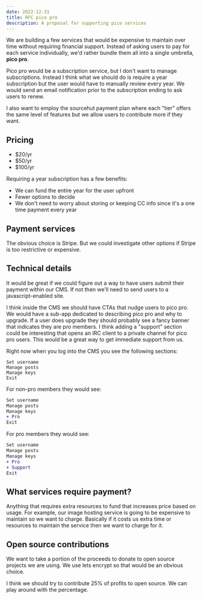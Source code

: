 ```yaml
---
date: 2022-12-31
title: RFC pico pro
description: A proposal for supporting pico services
---
```


We are building a few services that would be expensive to maintain over time
without requiring financial support. Instead of asking users to pay for each
service individually, we'd rather bundle them all into a single umbrella, **pico
pro**.

Pico pro would be a subscription service, but I don't want to manage
subscriptions. Instead I think what we should do is require a year subscription
but the user would have to manually review every year. We would send an email
notification prior to the subscription ending to ask users to renew.

I also want to employ the sourcehut payment plan where each "tier" offers the
same level of features but we allow users to contribute more if they want.

## Pricing

- $20/yr
- $50/yr
- $100/yr

Requiring a year subscription has a few benefits:

- We can fund the entire year for the user upfront
- Fewer options to decide
- We don't need to worry about storing or keeping CC info since it's a one time
  payment every year

## Payment services

The obvious choice is Stripe. But we could investigate other options if Stripe
is too restrictive or expensive.

## Technical details

It would be great if we could figure out a way to have users submit their
payment within our CMS. If not then we'll need to send users to a
javascript-enabled site.

I think inside the CMS we should have CTAs that nudge users to pico pro. We
would have a sub-app dedicated to describing pico pro and why to upgrade. If a
user does upgrade they should probably see a fancy banner that indicates they
are pro members. I think adding a "support" section could be interesting that
opens an IRC client to a private channel for pico pro users. This would be a
great way to get immediate support from us.

Right now when you log into the CMS you see the following sections:

```
Set username
Manage posts
Manage keys
Exit
```

For non-pro members they would see:

```diff
Set username
Manage posts
Manage keys
+ Pro
Exit
```

For pro members they would see:

```diff
Set username
Manage posts
Manage keys
+ Pro
+ Support
Exit
```

## What services require payment?

Anything that requires extra resources to fund that increases price based on
usage. For example, our image hosting service is going to be expensive to
maintain so we want to charge. Basically if it costs us extra time or resources
to maintain the service then we want to charge for it.

## Open source contributions

We want to take a portion of the proceeds to donate to open source projects we
are using. We use lets encrypt so that would be an obvious choice.

I think we should try to contribute 25% of profits to open source. We can play
around with the percentage.
